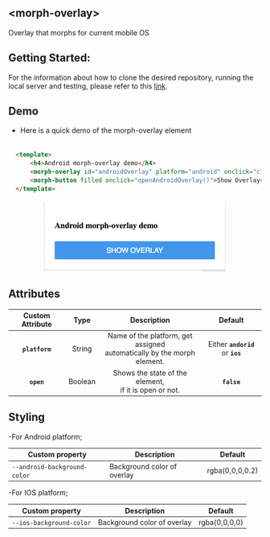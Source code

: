 ## &lt;morph-overlay&gt;
Overlay that morphs for current mobile OS

## Getting Started:
For the information about how to clone the desired repository, running the local server and testing, please refer to this [link](https://github.com/moduware/polymorph-components/blob/master/INFO.md).


## Demo
- Here is a quick demo of the morph-overlay element

```html

  <template>
      <h4>Android morph-overlay demo</h4>
      <morph-overlay id="androidOverlay" platform="android" onclick="closeAndroidOverlay()"></morph-overlay>
      <morph-button filled onclick="openAndroidOverlay()">Show Overlay</morph-button>
  </template>

```

<p align="center" >
  <img src="./demo-images/android-demo.gif" alt="morph sidebar demo image" />
</p>

## Attributes

|      Custom Attribute      |   Type  |                                   Description                                  |              Default              |
|:--------------------------:|:-------:|:------------------------------------------------------------------------------:|:---------------------------------:|
|       **`platform`**       |  String | Name of the platform, get assigned<br> automatically by the morph element.     | Either **`andorid`** or **`ios`** |
| **`open`** |  Boolean | Shows the state of the element,<br> if it is open or not.  | **`false`**                       |



## Styling
-For Android platform;

Custom property                  | Description                            | Default
---------------------------------|----------------------------------------|--------------------
`--android-background-color`     | Background color of overlay            | rgba(0,0,0,0.2)

-For IOS platform;

Custom property                  | Description                            | Default
---------------------------------|----------------------------------------|--------------------
`--ios-background-color`         | Background color of overlay            | rgba(0,0,0,0)
